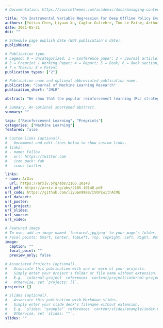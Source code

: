 ```yaml
---
# Documentation: https://sourcethemes.com/academic/docs/managing-content/

title: "On Instrumental Variable Regression for Deep Offline Policy Evaluation"
authors: [Yutian Chen, Liyuan Xu, Caglar Gulcehre, Tom Le Paine, Arthur Gretton, Nando de Freitas, Arnaud Doucet]
date: 2021-05-21
doi: ""

# Schedule page publish date (NOT publication's date).
publishDate: 

# Publication type.
# Legend: 0 = Uncategorized; 1 = Conference paper; 2 = Journal article;
# 3 = Preprint / Working Paper; 4 = Report; 5 = Book; 6 = Book section;
# 7 = Thesis; 8 = Patent
publication_types: ["2"]

# Publication name and optional abbreviated publication name.
publication: "Journal of Machine Learning Research"
publication_short: "JMLR"

abstract: "We show that the popular reinforcement learning (RL) strategy of estimating the state-action value (Q-function) by minimizing the mean squared Bellman error leads to a regression problem with confounding, the inputs and output noise being correlated. Hence, direct minimization of the Bellman error can result in significantly biased Q-function estimates. We explain why fixing the target Q-network in Deep Q-Networks and Fitted Q Evaluation provides a way of overcoming this confounding, thus shedding new light on this popular but not well understood trick in the deep RL literature. An alternative approach to address confounding is to leverage techniques developed in the causality literature, notably instrumental variables (IV). We bring together here the literature on IV and RL by investigating whether IV approaches can lead to improved Q-function estimates. This paper analyzes and compares a wide range of recent IV methods in the context of offline policy evaluation (OPE), where the goal is to estimate the value of a policy using logged data only. By applying different IV techniques to OPE, we are not only able to recover previously proposed OPE methods such as model-based techniques but also to obtain competitive new techniques. We find empirically that state-of-the-art OPE methods are closely matched in performance by some IV methods such as AGMM, which were not developed for OPE. We open-source all our code and datasets."

# Summary. An optional shortened abstract.
summary: ""

tags: ["Reinforcement Learning", "Preprints"]
categories: ["Machine Learning"]
featured: false

# Custom links (optional).
#   Uncomment and edit lines below to show custom links.
# links:
# - name: Follow
#   url: https://twitter.com
#   icon_pack: fab
#   icon: twitter

links:
- name: ArXiv
  url: https://arxiv.org/abs/2105.10148
url_pdf: https://arxiv.org/abs/2105.10148.pdf
url_code: https://github.com/liyuan9988/IVOPEwithACME
url_dataset:
url_poster:
url_project:
url_slides:
url_source:
url_video:

# Featured image
# To use, add an image named `featured.jpg/png` to your page's folder. 
# Focal points: Smart, Center, TopLeft, Top, TopRight, Left, Right, BottomLeft, Bottom, BottomRight.
image:
  caption: ""
  focal_point: ""
  preview_only: false

# Associated Projects (optional).
#   Associate this publication with one or more of your projects.
#   Simply enter your project's folder or file name without extension.
#   E.g. `internal-project` references `content/project/internal-project/index.md`.
#   Otherwise, set `projects: []`.
projects: []

# Slides (optional).
#   Associate this publication with Markdown slides.
#   Simply enter your slide deck's filename without extension.
#   E.g. `slides: "example"` references `content/slides/example/index.md`.
#   Otherwise, set `slides: ""`.
slides: ""
---
```

